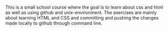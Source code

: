This is a small school course where the goal is to learn about css and html as well as using github and unix-environment. The exercises are mainly about learning HTML and CSS and committing and pushing the changes made locally to github through command line.
